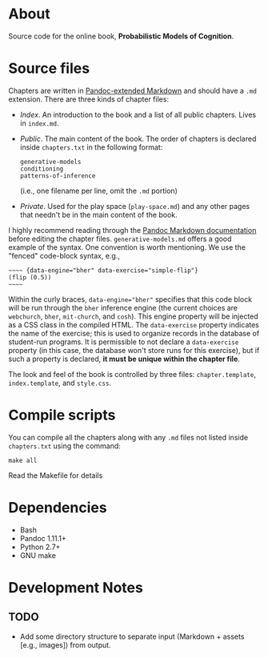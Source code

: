 # About

Source code for the online book, **Probabilistic Models of Cognition**.

# Source files

Chapters are written in [Pandoc-extended Markdown](http://johnmacfarlane.net/pandoc/README.html#pandocs-markdown) and should have a `.md` extension. There are three kinds of chapter files:

- *Index*. An introduction to the book and a list of all public chapters. Lives in `index.md`.
- *Public*. The main content of the book. The order of chapters is declared inside `chapters.txt` in the following format:

    ~~~~
    generative-models
    conditioning
    patterns-of-inference
    ~~~~
    
    (i.e., one filename per line, omit the `.md` portion) 
- *Private*. Used for the play space (`play-space.md`) and any other pages that needn't be in the main content of the book.

I highly recommend reading through the [Pandoc Markdown documentation](http://johnmacfarlane.net/pandoc/README.html#pandocs-markdown) before editing the chapter files. `generative-models.md` offers a good example of the syntax. One convention is worth mentioning. We use the "fenced" code-block syntax, e.g., 

    ~~~~ {data-engine="bher" data-exercise="simple-flip"}
    (flip (0.5))
    ~~~~

Within the curly braces, `data-engine="bher"` specifies that this code block will be run through the `bher` inference engine (the current choices are `webchurch`, `bher`, `mit-church`, and `cosh`). This engine property will be injected as a CSS class in the compiled HTML. The `data-exercise` property indicates the name of the exercise; this is used to organize records in the database of student-run programs. It is permissible to not declare a `data-exercise` property (in this case, the database won't store runs for this exercise), but if such a property is declared, **it must be unique within the chapter file**.

The look and feel of the book is controlled by three files: `chapter.template`, `index.template`, and `style.css`.

# Compile scripts

You can compile all the chapters along with any `.md` files not listed inside `chapters.txt` using the command:

    make all

Read the Makefile for details

# Dependencies

- Bash
- Pandoc 1.11.1+
- Python 2.7+
- GNU make

# Development Notes

## TODO

- Add some directory structure to separate input (Markdown + assets [e.g., images]) from output.

